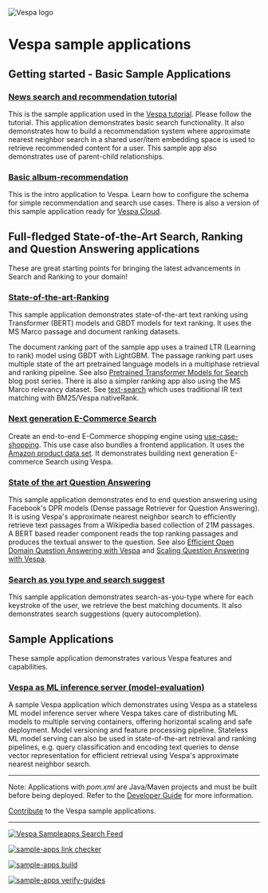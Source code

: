 <!-- Copyright Yahoo. Licensed under the terms of the Apache 2.0 license. See LICENSE in the project root. -->

![Vespa logo](https://vespa.ai/assets/vespa-logo-color.png)

# Vespa sample applications

## Getting started - Basic Sample Applications

### [News search and recommendation tutorial](news)
This is the sample application used in the [Vespa tutorial](https://docs.vespa.ai/en/tutorials/news-1-getting-started.html).
Please follow the tutorial. This application demonstrates basic search functionality.
It also demonstrates how to build a recommendation system
where approximate nearest neighbor search in a shared user/item embedding space
is used to retrieve recommended content for a user.
This sample app also demonstrates use of parent-child relationships.

### [Basic album-recommendation](album-recommendation)
This is the intro application to Vespa.
Learn how to configure the schema for simple recommendation and search use cases.
There is also a version of this sample application ready for [Vespa Cloud](vespa-cloud/album-recommendation).


## Full-fledged State-of-the-Art Search, Ranking and Question Answering applications
These are great starting points for bringing the latest advancements in Search and Ranking to your domain!

### [State-of-the-art-Ranking](https://github.com/vespa-engine/sample-apps/tree/master/msmarco-ranking)
This sample application demonstrates state-of-the-art text ranking
using Transformer (BERT) models and GBDT models for text ranking.
It uses the MS Marco passage and document ranking datasets.

The document ranking part of the sample app uses a trained LTR (Learning to rank) model using GBDT with LightGBM.
The passage ranking part uses multiple state of the art pretrained language models
in a multiphase retrieval and ranking pipeline.
See also [Pretrained Transformer Models for Search](https://blog.vespa.ai/pretrained-transformer-language-models-for-search-part-1/) blog post series.
There is also a simpler ranking app also using the MS Marco relevancy dataset.
See [text-search](text-search) which uses traditional IR text matching with BM25/Vespa nativeRank.

### [Next generation E-Commerce Search](use-case-shopping)
Create an end-to-end E-Commerce shopping engine using [use-case-shopping](use-case-shopping).
This use case also bundles a frontend application.
It uses the  [Amazon product data set](http://jmcauley.ucsd.edu/data/amazon/links.html).
It demonstrates building next generation E-commerce Search using Vespa.

### [State of the art Question Answering](dense-passage-retrieval-with-ann)
This sample application demonstrates end to end question answering using Facebook's DPR models
(Dense passage Retriever for Question Answering).
It is using Vespa's approximate nearest neighbor search to efficiently retrieve text passages
from a Wikipedia based collection of 21M passages.
A BERT based reader component reads the top ranking passages and produces the textual answer to the question.
See also [Efficient Open Domain Question Answering with Vespa](https://blog.vespa.ai/efficient-open-domain-question-answering-on-vespa/)
and [Scaling Question Answering with Vespa](https://blog.vespa.ai/from-research-to-production-scaling-a-state-of-the-art-machine-learning-system/).

### [Search as you type and search suggest](incremental-search)
This sample application demonstrates search-as-you-type where for each keystroke of the user,
we retrieve the best matching documents.
It also demonstrates search suggestions (query autocompletion).

## Sample Applications
These sample application demonstrates various Vespa features and capabilities. 

### [Vespa as ML inference server (model-evaluation)](model-evaluation)
A sample Vespa application which demonstrates using Vespa as a stateless ML model inference server
where Vespa takes care of distributing ML models to multiple serving containers,
offering horizontal scaling and safe deployment.
Model versioning and feature processing pipeline.
Stateless ML model serving can also be used in state-of-the-art retrieval and ranking pipelines,
e.g. query classification and encoding text queries to dense vector representation
for efficient retrieval using Vespa's approximate nearest neighbor search.


<!--
[travis](travis)
[part-purchases-demo](part-purchases-demo): A sample Vespa application to assist with with learning how to group according to the [Grouping Guide](https://docs.vespa.ai/en/grouping.html).
[generic-request-processing](generic-request-processing)
http-api-using-*
-->

----

Note: Applications with _pom.xml_ are Java/Maven projects and must be built before being deployed.
Refer to the [Developer Guide](https://docs.vespa.ai/en/developer-guide.html) for more information.

[Contribute](https://github.com/vespa-engine/vespa/blob/master/CONTRIBUTING.md) to the Vespa sample applications.

----

[![Vespa Sampleapps Search Feed](https://github.com/vespa-engine/sample-apps/actions/workflows/feed.yml/badge.svg)](https://github.com/vespa-engine/sample-apps/actions/workflows/feed.yml)

[![sample-apps link checker](https://cd.screwdriver.cd/pipelines/7038/link-checker-sample-apps/badge)](https://cd.screwdriver.cd/pipelines/7038/)

[![sample-apps build](https://cd.screwdriver.cd/pipelines/7038/build-apps/badge)](https://cd.screwdriver.cd/pipelines/7038/)

[![sample-apps verify-guides](https://cd.screwdriver.cd/pipelines/7038/verify-guides/badge)](https://cd.screwdriver.cd/pipelines/7038/)

